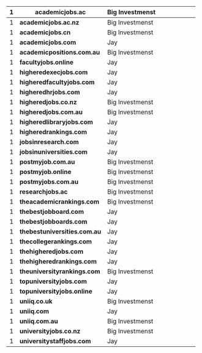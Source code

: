 | 1    | **academicjobs.ac**            | Big Investmenst |      |      |      |      |      |      |
| ---- | ------------------------------ | --------------- | ---- | ---- | ---- | ---- | ---- | ---- |
| 1    | **academicjobs.ac.nz**         | Big Investmenst |      |      |      |      |      |      |
| 1    | **academicjobs.cn**            | Big Investmenst |      |      |      |      |      |      |
| 1    | **academicjobs.com**           | Jay             |      |      |      |      |      |      |
| 1    | **academicpositions.com.au**   | Big Investmenst |      |      |      |      |      |      |
| 1    | **facultyjobs.online**         | Jay             |      |      |      |      |      |      |
| 1    | **higheredexecjobs.com**       | Jay             |      |      |      |      |      |      |
| 1    | **higheredfacultyjobs.com**    | Jay             |      |      |      |      |      |      |
| 1    | **higheredhrjobs.com**         | Jay             |      |      |      |      |      |      |
| 1    | **higheredjobs.co.nz**         | Big Investmenst |      |      |      |      |      |      |
| 1    | **higheredjobs.com.au**        | Big Investmenst |      |      |      |      |      |      |
| 1    | **higheredlibraryjobs.com**    | Jay             |      |      |      |      |      |      |
| 1    | **higheredrankings.com**       | Jay             |      |      |      |      |      |      |
| 1    | **jobsinresearch.com**         | Jay             |      |      |      |      |      |      |
| 1    | **jobsinuniversities.com**     | Jay             |      |      |      |      |      |      |
| 1    | **postmyjob.com.au**           | Big Investmenst |      |      |      |      |      |      |
| 1    | **postmyjob.online**           | Big Investmenst |      |      |      |      |      |      |
| 1    | **postmyjobs.com.au**          | Big Investmenst |      |      |      |      |      |      |
| 1    | **researchjobs.ac**            | Big Investmenst |      |      |      |      |      |      |
| 1    | **theacademicrankings.com**    | Big Investmenst |      |      |      |      |      |      |
| 1    | **thebestjobboard.com**        | Jay             |      |      |      |      |      |      |
| 1    | **thebestjobboards.com**       | Jay             |      |      |      |      |      |      |
| 1    | **thebestuniversities.com.au** | Jay             |      |      |      |      |      |      |
| 1    | **thecollegerankings.com**     | Jay             |      |      |      |      |      |      |
| 1    | **thehigheredjobs.com**        | Jay             |      |      |      |      |      |      |
| 1    | **thehigheredrankings.com**    | Jay             |      |      |      |      |      |      |
| 1    | **theuniversityrankings.com**  | Big Investmenst |      |      |      |      |      |      |
| 1    | **topuniversityjobs.com**      | Jay             |      |      |      |      |      |      |
| 1    | **topuniversityjobs.online**   | Jay             |      |      |      |      |      |      |
| 1    | **uniiq.co.uk**                | Big Investmenst |      |      |      |      |      |      |
| 1    | **uniiq.com**                  | Jay             |      |      |      |      |      |      |
| 1    | **uniiq.com.au**               | Big Investmenst |      |      |      |      |      |      |
| 1    | **universityjobs.co.nz**       | Big Investmenst |      |      |      |      |      |      |
| 1    | **universitystaffjobs.com**    | Jay             |      |      |      |      |      |      |